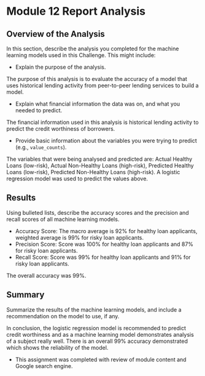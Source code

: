 # Module 12 Report Analysis

## Overview of the Analysis

In this section, describe the analysis you completed for the machine learning models used in this Challenge. This might include:

* Explain the purpose of the analysis.

The purpose of this analysis is to evaluate the accuracy of a model that uses historical lending activity from peer-to-peer lending services to build a model.

* Explain what financial information the data was on, and what you needed to predict.

The financial information used in this analysis is historical lending activity to predict the credit worthiness of borrowers. 

* Provide basic information about the variables you were trying to predict (e.g., `value_counts`).

The variables that were being analysed and predicted are: Actual Healthy Loans (low-risk), Actual Non-Healthy Loans (high-risk), Predicted Healthy Loans (low-risk), Predicted Non-Healthy Loans (high-risk). A logistic regression model was used to predict the values above. 

## Results

Using bulleted lists, describe the accuracy scores and the precision and recall scores of all machine learning models.

   * Accuracy Score: The macro average is 92% for healthy loan applicants, weighted average is 99% for risky loan applicants. 
   * Precision Score: Score was 100% for healthy loan applicants and 87% for risky loan applicants. 
   * Recall Score: Score was 99% for healthy loan applicants and 91% for risky loan applicants. 

   The overall accuracy was 99%. 

## Summary

Summarize the results of the machine learning models, and include a recommendation on the model to use, if any. 

In conclusion, the logistic regression model is recommended to predict credit worthiness and as a machine learning model demonstrates analysis of a subject really well. There is an overall 99% accuracy demonstrated which shows the reliability of the model. 

* This assignment was completed with review of module content and Google search engine. 

